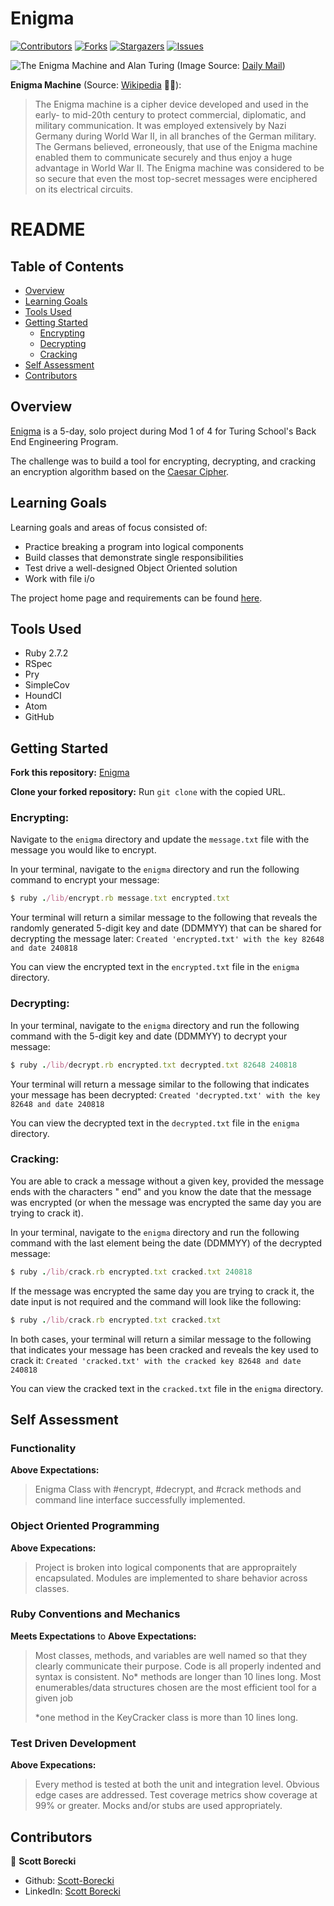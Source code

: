 # Enigma

[![Contributors][contributors-shield]][contributors-url]
[![Forks][forks-shield]][forks-url]
[![Stargazers][stars-shield]][stars-url]
[![Issues][issues-shield]][issues-url]

![The Enigma Machine and Alan Turing](https://i.dailymail.co.uk/i/pix/2018/01/07/10/47D85C4400000578-0-image-a-9_1515321060322.jpg)
(Image Source: [Daily Mail](https://www.dailymail.co.uk/news/article-5243337/Alan-Turings-code-breaking-machines-hidden-away-war.html))

**Enigma Machine** (Source: [Wikipedia](https://en.wikipedia.org/wiki/Enigma_machine) 🤷‍♂️):

> The Enigma machine is a cipher device developed and used in the early- to mid-20th century to protect commercial, diplomatic, and military communication. It was employed extensively by Nazi Germany during World War II, in all branches of the German military. The Germans believed, erroneously, that use of the Enigma machine enabled them to communicate securely and thus enjoy a huge advantage in World War II. The Enigma machine was considered to be so secure that even the most top-secret messages were enciphered on its electrical circuits.

# README

## Table of Contents

- [Overview](#overview)
- [Learning Goals](#learning-goals)
- [Tools Used](#tools-used)
- [Getting Started](#getting-started)
  - [Encrypting](#encrypting)
  - [Decrypting](#decrypting)
  - [Cracking](#cracking)
- [Self Assessment](#self-assessment)
- [Contributors](#contributors)

## Overview

[Enigma](https://github.com/Scott-Borecki/enigma) is a 5-day, solo project during Mod 1 of 4 for Turing School's Back End Engineering Program.

The challenge was to build a tool for encrypting, decrypting, and cracking an encryption algorithm based on the [Caesar Cipher](http://practicalcryptography.com/ciphers/caesar-cipher/).  

## Learning Goals

Learning goals and areas of focus consisted of:

- Practice breaking a program into logical components
- Build classes that demonstrate single responsibilities
- Test drive a well-designed Object Oriented solution
- Work with file i/o

The project home page and requirements can be found [here](https://backend.turing.edu/module1/projects/enigma/index).

## Tools Used

- Ruby 2.7.2
- RSpec
- Pry
- SimpleCov
- HoundCI
- Atom
- GitHub

## Getting Started

**Fork this repository:** [Enigma](https://github.com/Scott-Borecki/enigma)

**Clone your forked repository:** Run `git clone` with the copied URL.

### Encrypting:

Navigate to the `enigma` directory and update the `message.txt` file with the message you would like to encrypt.  

In your terminal, navigate to the `enigma` directory and run the following command to encrypt your message:

```ruby
$ ruby ./lib/encrypt.rb message.txt encrypted.txt
```

Your terminal will return a similar message to the following that reveals the randomly generated 5-digit key and date (DDMMYY) that can be shared for decrypting the message later: `Created 'encrypted.txt' with the key 82648 and date 240818`

You can view the encrypted text in the `encrypted.txt` file in the `enigma` directory.

### Decrypting:

In your terminal, navigate to the `enigma` directory and run the following command with the 5-digit key and date (DDMMYY) to decrypt your message:

```ruby
$ ruby ./lib/decrypt.rb encrypted.txt decrypted.txt 82648 240818
```

Your terminal will return a message similar to the following that indicates your message has been decrypted: `Created 'decrypted.txt' with the key 82648 and date 240818`

You can view the decrypted text in the `decrypted.txt` file in the `enigma` directory.

### Cracking:

You are able to crack a message without a given key, provided the message ends with the characters " end" and you know the date that the message was encrypted (or when the message was encrypted the same day you are trying to crack it).

In your terminal, navigate to the `enigma` directory and run the following command with the last element being the date (DDMMYY) of the decrypted message:

```ruby
$ ruby ./lib/crack.rb encrypted.txt cracked.txt 240818
```

If the message was encrypted the same day you are trying to crack it, the date input is not required and the command will look like the following:

```ruby
$ ruby ./lib/crack.rb encrypted.txt cracked.txt
```

In both cases, your terminal will return a similar message to the following that indicates your message has been cracked and reveals the key used to crack it: `Created 'cracked.txt' with the cracked key 82648 and date 240818`

You can view the cracked text in the `cracked.txt` file in the `enigma` directory.

## Self Assessment

### Functionality
**Above Expectations:**
> Enigma Class with #encrypt, #decrypt, and #crack methods and command line interface successfully implemented.

### Object Oriented Programming
**Above Expecations:**
> Project is broken into logical components that are appropraitely encapsulated.  Modules are implemented to share behavior across classes.

### Ruby Conventions and Mechanics
**Meets Expectations** to **Above Expectations:** 
> Most classes, methods, and variables are well named so that they clearly communicate their purpose.  Code is all properly indented and syntax is consistent. No* methods are longer than 10 lines long.  Most enumerables/data structures chosen are the most efficient tool for a given job
> 
> *one method in the KeyCracker class is more than 10 lines long.

### Test Driven Development
**Above Expecations:**
> Every method is tested at both the unit and integration level.  Obvious edge cases are addressed.  Test coverage metrics show coverage at 99% or greater.  Mocks and/or stubs are used appropriately.

## Contributors

👤  **Scott Borecki**
- Github: [Scott-Borecki](https://github.com/Scott-Borecki)
- LinkedIn: [Scott Borecki](https://www.linkedin.com/in/scott-borecki/)

<!-- MARKDOWN LINKS & IMAGES -->

[contributors-shield]: https://img.shields.io/github/contributors/scott-borecki/enigma.svg?style=flat-square
[contributors-url]: https://github.com/Scott-Borecki/enigma/graphs/contributors
[forks-shield]: https://img.shields.io/github/forks/scott-borecki/enigma.svg?style=flat-square
[forks-url]: https://github.com/scott-borecki/enigma/network/members
[stars-shield]: https://img.shields.io/github/stars/scott-borecki/enigma.svg?style=flat-square
[stars-url]: https://github.com/scott-borecki/enigma/stargazers
[issues-shield]: https://img.shields.io/github/issues/scott-borecki/enigma.svg?style=flat-square
[issues-url]: https://github.com/scott-borecki/enigma/issues
